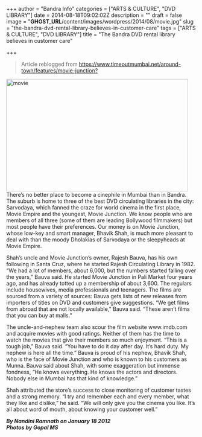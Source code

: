 +++
author = "Bandra Info"
categories = ["ARTS &amp; CULTURE", "DVD LIBRARY"]
date = 2014-08-18T09:02:02Z
description = ""
draft = false
image = "__GHOST_URL__/content/images/wordpress/2014/08/movie.jpg"
slug = "the-bandra-dvd-rental-library-believes-in-customer-care"
tags = ["ARTS &amp; CULTURE", "DVD LIBRARY"]
title = "The Bandra DVD rental library believes in customer care"

+++


<div class="description">
<blockquote><p>Article reblogged from <a href="https://www.timeoutmumbai.net/around-town/features/movie-junction?">https://www.timeoutmumbai.net/around-town/features/movie-junction?</a></p></blockquote>
<p><img loading="lazy" class="alignright size-full wp-image-6738" src="https://i0.wp.com/bandra.info/wp-content/uploads/2014/08/movie.jpg?resize=482%2C298&#038;ssl=1" alt="movie" width="482" height="298" data-recalc-dims="1" />There’s no better place to become a cinephile in Mumbai than in Bandra. The suburb is home to three of the best DVD circulating libraries in the city: Sarvodaya, which fanned the craze for world cinema in the first place, Movie Empire and the youngest, Movie Junction. We know people who are members of all three (some of them are leading Bollywood filmmakers) but most people have their preferences. Our money is on Movie Junction, whose low-key and smart manager, Bhavik Shah, is much more pleasant to deal with than the moody Dholakias of Sarvodaya or the sleepyheads at Movie Empire.</p>
<p>Shah’s uncle and Movie Junction’s owner, Rajesh Bauva, has his own following in Santa Cruz, where he started Rajesh Circulating Library in 1982. “We had a lot of members, about 6,000, but the numbers started falling over the years,” Bauva said. He started Movie Junction in Pali Market four years ago, and has already totted up a membership of about 3,600. The regulars include housewives, media professionals and teenagers. The films are sourced from a variety of sources: Bauva gets lists of new releases from importers of titles on DVD and customers give suggestions. “We get films from abroad that are not locally available,” Bauva said. “These aren’t films that you can buy at malls.”</p>
<p>The uncle-and-nephew team also scour the film website www.imdb.com and acquire movies with good ratings. Neither of them has the time to watch the movies that give their members so much enjoyment. “This is a tough job,” Bauva said. “You have to do it day after day. It’s hard duty. My nephew is here all the time.” Bauva is proud of his nephew, Bhavik Shah, who is the face of Movie Junction and who is known to his customers as Munna. Bauva said about Shah, with some exaggeration but immense fondness, “He knows everything. He knows the actors and directors. Nobody else in Mumbai has that kind of knowledge.”</p>
<p>Shah attributed the store’s success to close monitoring of customer tastes and a strong memory. “I try and remember each and every member, what they like and dislike,” he said. “We will only give you the cinema you like. It’s all about word of mouth, about knowing your customer well.”</p>
</div>
<p><strong><em>By Nandini Ramnath on January 18 2012<br />
Photos by Gopal MS</em></strong></p>




